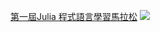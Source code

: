
[第一屆Julia 程式語言學習馬拉松](https://julia.cupoy.com/)
![](https://upload.wikimedia.org/wikipedia/commons/thumb/6/69/Julia_prog_language.svg/220px-Julia_prog_language.svg.png)
